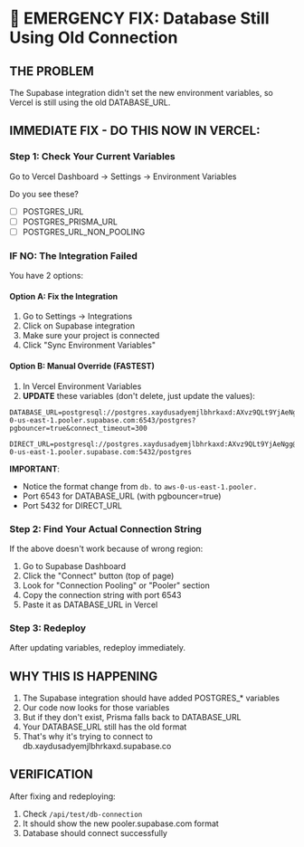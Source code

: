 # 🚨 EMERGENCY FIX: Database Still Using Old Connection

## THE PROBLEM
The Supabase integration didn't set the new environment variables, so Vercel is still using the old DATABASE_URL.

## IMMEDIATE FIX - DO THIS NOW IN VERCEL:

### Step 1: Check Your Current Variables
Go to Vercel Dashboard → Settings → Environment Variables

Do you see these?
- [ ] POSTGRES_URL
- [ ] POSTGRES_PRISMA_URL
- [ ] POSTGRES_URL_NON_POOLING

### IF NO: The Integration Failed

You have 2 options:

#### Option A: Fix the Integration
1. Go to Settings → Integrations
2. Click on Supabase integration
3. Make sure your project is connected
4. Click "Sync Environment Variables"

#### Option B: Manual Override (FASTEST)
1. In Vercel Environment Variables
2. **UPDATE** these variables (don't delete, just update the values):

```
DATABASE_URL=postgresql://postgres.xaydusadyemjlbhrkaxd:AXvz9QLt9YjAeNgg@aws-0-us-east-1.pooler.supabase.com:6543/postgres?pgbouncer=true&connect_timeout=300

DIRECT_URL=postgresql://postgres.xaydusadyemjlbhrkaxd:AXvz9QLt9YjAeNgg@aws-0-us-east-1.pooler.supabase.com:5432/postgres
```

**IMPORTANT**:
- Notice the format change from `db.` to `aws-0-us-east-1.pooler.`
- Port 6543 for DATABASE_URL (with pgbouncer=true)
- Port 5432 for DIRECT_URL

### Step 2: Find Your Actual Connection String

If the above doesn't work because of wrong region:

1. Go to Supabase Dashboard
2. Click the "Connect" button (top of page)
3. Look for "Connection Pooling" or "Pooler" section
4. Copy the connection string with port 6543
5. Paste it as DATABASE_URL in Vercel

### Step 3: Redeploy
After updating variables, redeploy immediately.

## WHY THIS IS HAPPENING

1. The Supabase integration should have added POSTGRES_* variables
2. Our code now looks for those variables
3. But if they don't exist, Prisma falls back to DATABASE_URL
4. Your DATABASE_URL still has the old format
5. That's why it's trying to connect to db.xaydusadyemjlbhrkaxd.supabase.co

## VERIFICATION

After fixing and redeploying:
1. Check `/api/test/db-connection`
2. It should show the new pooler.supabase.com format
3. Database should connect successfully